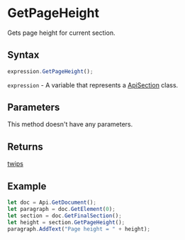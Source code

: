 # GetPageHeight

Gets page height for current section.

## Syntax

```javascript
expression.GetPageHeight();
```

`expression` - A variable that represents a [ApiSection](../ApiSection.md) class.

## Parameters

This method doesn't have any parameters.

## Returns

[twips](../../Enumeration/twips.md)

## Example



```javascript
let doc = Api.GetDocument();
let paragraph = doc.GetElement(0);
let section = doc.GetFinalSection();
let height = section.GetPageHeight();
paragraph.AddText("Page height = " + height);
```

